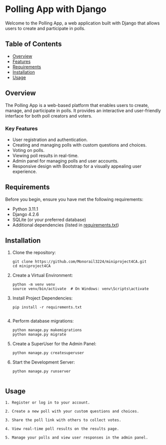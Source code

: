 # Polling App with Django

Welcome to the Polling App, a web application built with Django that allows users to create and participate in polls.

## Table of Contents

- [Overview](#overview)
- [Features](#Key)
- [Requirements](#requirements)
- [Installation](#installation)
- [Usage](#usage)

## Overview

The Polling App is a web-based platform that enables users to create, manage, and participate in polls. It provides an interactive and user-friendly interface for both poll creators and voters.

### Key Features

- User registration and authentication.
- Creating and managing polls with custom questions and choices.
- Voting on polls.
- Viewing poll results in real-time.
- Admin panel for managing polls and user accounts.
- Responsive design with Bootstrap for a visually appealing user experience.

## Requirements

Before you begin, ensure you have met the following requirements:

- Python 3.11.1
- Django 4.2.6
- SQLite (or your preferred database)
- Additional dependencies (listed in [requirements.txt](/path/to/requirements.txt))

## Installation

1. Clone the repository:

   ```shell
   git clone https://github.com/Monorail3224/miniproject4CA.git
   cd miniproject4CA

2. Create a Virtual Environment:

    ```shell
    python -m venv venv
    source venv/bin/activate  # On Windows: venv\Scripts\activate

3. Install Project Dependencies:
    ```shell
    pip install -r requirements.txt


4. Perform database migrations:
    ```shell
    python manage.py makemigrations
    python manage.py migrate

5. Create a SuperUser for the Admin Panel:
    ```shell
    python manage.py createsuperuser

6. Start the Development Server:
    ```shell
    python manage.py runserver


## Usage

    1. Register or log in to your account.

    2. Create a new poll with your custom questions and choices.

    3. Share the poll link with others to collect votes.

    4. View real-time poll results on the results page.

    5. Manage your polls and view user responses in the admin panel.